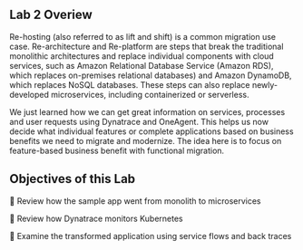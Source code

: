 ## Lab 2 Overiew

Re-hosting (also referred to as lift and shift) is a common migration use case. Re-architecture and Re-platform are steps that break the traditional monolithic architectures and replace individual components with cloud services, such as Amazon Relational Database Service (Amazon RDS), which replaces on-premises relational databases) and Amazon DynamoDB, which replaces NoSQL databases. These steps can also replace newly-developed microservices, including containerized or serverless.

We just learned how we can get great information on services, processes and user requests using Dynatrace and OneAgent. This helps us now decide what individual features or complete applications based on business benefits we need to migrate and modernize. The idea here is to focus on feature-based business benefit with functional migration.

## Objectives of this Lab

🔷 Review how the sample app went from monolith to microservices

🔷 Review how Dynatrace monitors Kubernetes

🔷 Examine the transformed application using service flows and back traces 
